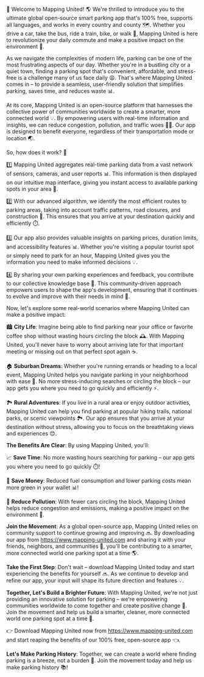 🚀 Welcome to Mapping United! 🌎 We're thrilled to introduce you to the ultimate global open-source smart parking app that's 100% free, supports all languages, and works in every country and county 🗺️. Whether you drive a car, take the bus, ride a train, bike, or walk 👣, Mapping United is here to revolutionize your daily commute and make a positive impact on the environment 🌳.

As we navigate the complexities of modern life, parking can be one of the most frustrating aspects of our day. Whether you're in a bustling city or a quiet town, finding a parking spot that's convenient, affordable, and stress-free is a challenge many of us face daily 😩. That's where Mapping United comes in – to provide a seamless, user-friendly solution that simplifies parking, saves time, and reduces waste 📊.

At its core, Mapping United is an open-source platform that harnesses the collective power of communities worldwide to create a smarter, more connected world 💡. By empowering users with real-time information and insights, we can reduce congestion, pollution, and traffic woes 🔴🚗. Our app is designed to benefit everyone, regardless of their transportation mode or location 🌏.

So, how does it work? 🤔

1️⃣ Mapping United aggregates real-time parking data from a vast network of sensors, cameras, and user reports 📊. This information is then displayed on our intuitive map interface, giving you instant access to available parking spots in your area 📍.

2️⃣ With our advanced algorithm, we identify the most efficient routes to parking areas, taking into account traffic patterns, road closures, and construction 👀. This ensures that you arrive at your destination quickly and efficiently ⏱️.

3️⃣ Our app also provides valuable insights on parking prices, duration limits, and accessibility features 📊. Whether you're visiting a popular tourist spot or simply need to park for an hour, Mapping United gives you the information you need to make informed decisions 💡.

4️⃣ By sharing your own parking experiences and feedback, you contribute to our collective knowledge base 🤝. This community-driven approach empowers users to shape the app's development, ensuring that it continues to evolve and improve with their needs in mind 💪.

Now, let's explore some real-world scenarios where Mapping United can make a positive impact:

🏙️ **City Life**: Imagine being able to find parking near your office or favorite coffee shop without wasting hours circling the block 🕰️. With Mapping United, you'll never have to worry about arriving late for that important meeting or missing out on that perfect spot again ☕️.

🏠 **Suburban Dreams**: Whether you're running errands or heading to a local event, Mapping United helps you navigate parking in your neighborhood with ease 🌳. No more stress-inducing searches or circling the block – our app gets you where you need to go quickly and efficiently ⚡️.

🏞️ **Rural Adventures**: If you live in a rural area or enjoy outdoor activities, Mapping United can help you find parking at popular hiking trails, national parks, or scenic viewpoints 🏞️. Our app ensures that you arrive at your destination without stress, allowing you to focus on the breathtaking views and experiences 😊.

**The Benefits Are Clear**: By using Mapping United, you'll:

📈 **Save Time**: No more wasting hours searching for parking – our app gets you where you need to go quickly ⏱️!

💸 **Save Money**: Reduced fuel consumption and lower parking costs mean more green in your wallet 📊!

🌿 **Reduce Pollution**: With fewer cars circling the block, Mapping United helps reduce congestion and emissions, making a positive impact on the environment 🌳.

**Join the Movement**: As a global open-source app, Mapping United relies on community support to continue growing and improving 🔜. By downloading our app from https://www.mapping-united.com and sharing it with your friends, neighbors, and communities 👫, you'll be contributing to a smarter, more connected world one parking spot at a time 🌎.

**Take the First Step**: Don't wait – download Mapping United today and start experiencing the benefits for yourself 🔜. As we continue to develop and refine our app, your input will shape its future direction and features 💡.

**Together, Let's Build a Brighter Future**: With Mapping United, we're not just providing an innovative solution for parking – we're empowering communities worldwide to come together and create positive change 🌟. Join the movement and help us build a smarter, cleaner, more connected world one parking spot at a time 💪.

👉 Download Mapping United now from https://www.mapping-united.com and start reaping the benefits of our 100% free, open-source app 👈.

**Let's Make Parking History**: Together, we can create a world where finding parking is a breeze, not a burden 🚀. Join the movement today and help us make parking history 📚!